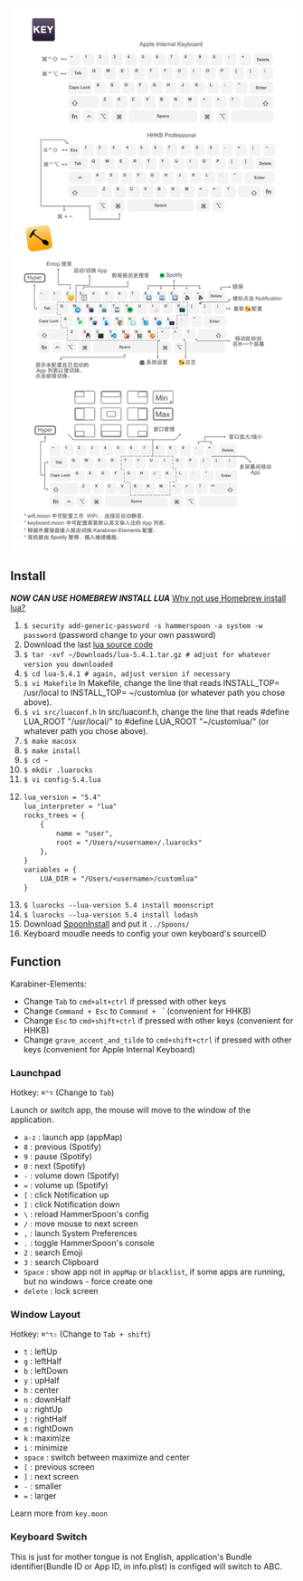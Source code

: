 ![](Modifier-Keys.png)

## Install

***NOW CAN USE HOMEBREW INSTALL LUA***
[Why not use Homebrew install lua?](https://github.com/Hammerspoon/hammerspoon/wiki/Luarocks-and-Hammerspoon#version)

1. `$ security add-generic-password -s hammerspoon -a system -w password` (password change to your own password)
2. Download the last [lua source code](https://www.lua.org/download.html)
3. `$ tar -xvf ~/Downloads/lua-5.4.1.tar.gz # adjust for whatever version you downloaded`
4. `$ cd lua-5.4.1 # again, adjust version if necessary`
5. `$ vi Makefile` In Makefile, change the line that reads INSTALL_TOP= /usr/local to INSTALL_TOP= ~/customlua (or whatever path you chose above).
6. `$ vi src/luaconf.h` In src/luaconf.h, change the line that reads #define LUA_ROOT "/usr/local/" to #define LUA_ROOT "~/customlua/" (or whatever path you chose above). 
6. `$ make macosx`
7. `$ make install`
8. `$ cd ~`
9. `$ mkdir .luarocks`
10. `$ vi config-5.4.lua`
11. 
    ```
    lua_version = "5.4"
    lua_interpreter = "lua"
    rocks_trees = {
        {
            name = "user",
            root = "/Users/<username>/.luarocks"
        },
    }
    variables = {
        LUA_DIR = "/Users/<username>/customlua"
    }
    ```
12. `$ luarocks --lua-version 5.4 install moonscript`
13. `$ luarocks --lua-version 5.4 install lodash`
14. Download [SpoonInstall](https://github.com/Hammerspoon/Spoons/raw/master/Spoons/SpoonInstall.spoon.zip) and put it `../Spoons/`
15. Keyboard moudle needs to config your own keyboard's sourceID


## Function

Karabiner-Elements:

- Change `Tab` to `cmd+alt+ctrl` if pressed with other keys
- Change `Command + Esc` to `Command + ` ` (convenient for HHKB)
- Change `Esc` to `cmd+shift+ctrl` if pressed with other keys (convenient for HHKB)
- Change `grave_accent_and_tilde` to `cmd+shift+ctrl` if pressed with other keys (convenient for Apple Internal Keyboard)

### Launchpad

Hotkey: `⌘⌃⌥` (Change to `Tab`)

Launch or switch app, the mouse will move to the window of the application.

- `a-z` : launch app (appMap)
- `8` : previous (Spotify)
- `9` : pause (Spotify)
- `0` : next (Spotify)
- `-` : volume down (Spotify)
- `=` : volume up (Spotify)
- `[` : click Notification up
- `]` : click Notification down
- `\` : reload HammerSpoon's config
- `/` : move mouse to next screen
- `,` : launch System Preferences
- `.` : toggle HammerSpoon's console
- `2` : search Emoji
- `3` : search Clipboard
- `Space` : show app not in `appMap` or `blacklist`, if some apps are running, but no windows - force create one
- `delete` : lock screen

### Window Layout

Hotkey: `⌘⌃⌥⇧` (Change to `Tab + shift`)

- `t` : leftUp
- `g` : leftHalf
- `b` : leftDown
- `y` : upHalf
- `h` : center
- `n` : downHalf
- `u` : rightUp
- `j` : rightHalf
- `m` : rightDown
- `k` : maximize
- `i` : minimize
- `space` : switch between maximize and center
- `[` : previous screen
- `]` : next screen
- `-` : smaller
- `=` : larger

Learn more from `key.moon`

### Keyboard Switch

This is just for mother tongue is not English, application's Bundle identifier(Bundle ID or App ID, in info.plist) is configed will switch to ABC.